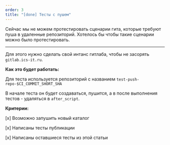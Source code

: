 ```yaml
---
order: 3
title: "[done] Тесты с пушем"
---
```


Сейчас мы не можем протестировать сценарии гита, которые требуют пуша в удаленные репозиторий. Хотелось бы чтобы такие сценарии можно было протестировать.

---

Для этого нужно сделать свой интанс гитлаба, чтобы не засорять `gitlab.ics-it.ru`.

**Как это будет работать:**

Для теста используется репозиторий с названием `test-push-repo-$CI_COMMIT_SHORT_SHA`

В начале теста он будет создаваться, пушится, а в после выполнения тестов - удаляться в `after_script`.

**Критерии:**

\[x\] Возможно запушить новый каталог

\[x\] Написаны тесты публикации

\[x\] Написаны оставшиеся тесты из этой статьи